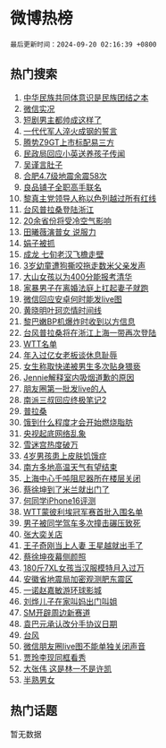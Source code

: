 # 微博热榜

`最后更新时间：2024-09-20 02:16:39 +0800`

## 热门搜索

1. [中华民族共同体意识是民族团结之本](https://m.weibo.cn/search?containerid=100103type%3D1%26t%3D10%26q%3D%23%E4%B8%AD%E5%8D%8E%E6%B0%91%E6%97%8F%E5%85%B1%E5%90%8C%E4%BD%93%E6%84%8F%E8%AF%86%E6%98%AF%E6%B0%91%E6%97%8F%E5%9B%A2%E7%BB%93%E4%B9%8B%E6%9C%AC%23&stream_entry_id=51&isnewpage=1&extparam=seat%3D1%26cate%3D10103%26stream_entry_id%3D51%26filter_type%3Drealtimehot%26pos%3D0%26dgr%3D0%26q%3D%2523%25E4%25B8%25AD%25E5%258D%258E%25E6%25B0%2591%25E6%2597%258F%25E5%2585%25B1%25E5%2590%258C%25E4%25BD%2593%25E6%2584%258F%25E8%25AF%2586%25E6%2598%25AF%25E6%25B0%2591%25E6%2597%258F%25E5%259B%25A2%25E7%25BB%2593%25E4%25B9%258B%25E6%259C%25AC%2523%26c_type%3D51%26display_time%3D1726769797%26pre_seqid%3D172676979793601234928135)
1. [微信实况](https://m.weibo.cn/search?containerid=100103type%3D1%26t%3D10%26q%3D%E5%BE%AE%E4%BF%A1%E5%AE%9E%E5%86%B5&stream_entry_id=31&isnewpage=1&extparam=seat%3D1%26cate%3D5001%26flag%3D2%26stream_entry_id%3D31%26dgr%3D0%26band_rank%3D1%26lcate%3D5001%26filter_type%3Drealtimehot%26pos%3D0%26c_type%3D31%26q%3D%25E5%25BE%25AE%25E4%25BF%25A1%25E5%25AE%259E%25E5%2586%25B5%26realpos%3D1%26display_time%3D1726769797%26pre_seqid%3D172676979793601234928135)
1. [短剧男主都帅成这样了](https://m.weibo.cn/search?containerid=100103type%3D1%26t%3D10%26q%3D%E7%9F%AD%E5%89%A7%E7%94%B7%E4%B8%BB%E9%83%BD%E5%B8%85%E6%88%90%E8%BF%99%E6%A0%B7%E4%BA%86&stream_entry_id=31&isnewpage=1&extparam=seat%3D1%26cate%3D5001%26flag%3D1%26stream_entry_id%3D31%26dgr%3D0%26band_rank%3D2%26lcate%3D5001%26filter_type%3Drealtimehot%26pos%3D1%26c_type%3D31%26q%3D%25E7%259F%25AD%25E5%2589%25A7%25E7%2594%25B7%25E4%25B8%25BB%25E9%2583%25BD%25E5%25B8%2585%25E6%2588%2590%25E8%25BF%2599%25E6%25A0%25B7%25E4%25BA%2586%26realpos%3D2%26display_time%3D1726769797%26pre_seqid%3D172676979793601234928135)
1. [一代代军人淬火成钢的誓言](https://m.weibo.cn/search?containerid=100103type%3D1%26t%3D10%26q%3D%23%E4%B8%80%E4%BB%A3%E4%BB%A3%E5%86%9B%E4%BA%BA%E6%B7%AC%E7%81%AB%E6%88%90%E9%92%A2%E7%9A%84%E8%AA%93%E8%A8%80%23&stream_entry_id=31&isnewpage=1&extparam=seat%3D1%26cate%3D5001%26flag%3D0%26stream_entry_id%3D31%26dgr%3D0%26band_rank%3D3%26lcate%3D5001%26filter_type%3Drealtimehot%26pos%3D2%26c_type%3D31%26q%3D%2523%25E4%25B8%2580%25E4%25BB%25A3%25E4%25BB%25A3%25E5%2586%259B%25E4%25BA%25BA%25E6%25B7%25AC%25E7%2581%25AB%25E6%2588%2590%25E9%2592%25A2%25E7%259A%2584%25E8%25AA%2593%25E8%25A8%2580%2523%26realpos%3D3%26display_time%3D1726769797%26pre_seqid%3D172676979793601234928135)
1. [腾势Z9GT上市标配易三方](https://m.weibo.cn/search?containerid=100103type%3D1%26t%3D10%26q%3D%23%E8%85%BE%E5%8A%BFZ9GT%E4%B8%8A%E5%B8%82%E6%A0%87%E9%85%8D%E6%98%93%E4%B8%89%E6%96%B9%23&stream_entry_id=31&isnewpage=1&extparam=seat%3D1%26cate%3D5001%26topic_ad%3D1%26stream_entry_id%3D31%26dgr%3D0%26adid%3D255676%26pos%3D3%26is_ad_pos%3D1%26filter_type%3Drealtimehot%26band_rank%3D4%26c_type%3D31%26q%3D%2523%25E8%2585%25BE%25E5%258A%25BFZ9GT%25E4%25B8%258A%25E5%25B8%2582%25E6%25A0%2587%25E9%2585%258D%25E6%2598%2593%25E4%25B8%2589%25E6%2596%25B9%2523%26lcate%3D5001%26display_time%3D1726769797%26pre_seqid%3D172676979793601234928135)
1. [民政局回应小英送养孩子传闻](https://m.weibo.cn/search?containerid=100103type%3D1%26t%3D10%26q%3D%23%E6%B0%91%E6%94%BF%E5%B1%80%E5%9B%9E%E5%BA%94%E5%B0%8F%E8%8B%B1%E9%80%81%E5%85%BB%E5%AD%A9%E5%AD%90%E4%BC%A0%E9%97%BB%23&stream_entry_id=31&isnewpage=1&extparam=seat%3D1%26cate%3D5001%26flag%3D2%26stream_entry_id%3D31%26dgr%3D0%26band_rank%3D4%26lcate%3D5001%26filter_type%3Drealtimehot%26pos%3D4%26c_type%3D31%26q%3D%2523%25E6%25B0%2591%25E6%2594%25BF%25E5%25B1%2580%25E5%259B%259E%25E5%25BA%2594%25E5%25B0%258F%25E8%258B%25B1%25E9%2580%2581%25E5%2585%25BB%25E5%25AD%25A9%25E5%25AD%2590%25E4%25BC%25A0%25E9%2597%25BB%2523%26realpos%3D4%26display_time%3D1726769797%26pre_seqid%3D172676979793601234928135)
1. [吴谨言肚子](https://m.weibo.cn/search?containerid=100103type%3D1%26t%3D10%26q%3D%E5%90%B4%E8%B0%A8%E8%A8%80%E8%82%9A%E5%AD%90&stream_entry_id=31&isnewpage=1&extparam=seat%3D1%26cate%3D5001%26flag%3D0%26stream_entry_id%3D31%26dgr%3D0%26band_rank%3D5%26lcate%3D5001%26filter_type%3Drealtimehot%26pos%3D5%26c_type%3D31%26q%3D%25E5%2590%25B4%25E8%25B0%25A8%25E8%25A8%2580%25E8%2582%259A%25E5%25AD%2590%26realpos%3D5%26display_time%3D1726769797%26pre_seqid%3D172676979793601234928135)
1. [合肥4.7级地震余震58次](https://m.weibo.cn/search?containerid=100103type%3D1%26t%3D10%26q%3D%23%E5%90%88%E8%82%A54.7%E7%BA%A7%E5%9C%B0%E9%9C%87%E4%BD%99%E9%9C%8758%E6%AC%A1%23&stream_entry_id=31&isnewpage=1&extparam=seat%3D1%26cate%3D5001%26flag%3D0%26stream_entry_id%3D31%26dgr%3D0%26band_rank%3D6%26lcate%3D5001%26filter_type%3Drealtimehot%26pos%3D6%26c_type%3D31%26q%3D%2523%25E5%2590%2588%25E8%2582%25A54.7%25E7%25BA%25A7%25E5%259C%25B0%25E9%259C%2587%25E4%25BD%2599%25E9%259C%258758%25E6%25AC%25A1%2523%26realpos%3D6%26display_time%3D1726769797%26pre_seqid%3D172676979793601234928135)
1. [良品铺子全职高手联名](https://m.weibo.cn/search?containerid=100103type%3D1%26t%3D10%26q%3D%23%E8%89%AF%E5%93%81%E9%93%BA%E5%AD%90%E5%85%A8%E8%81%8C%E9%AB%98%E6%89%8B%E8%81%94%E5%90%8D%23&stream_entry_id=31&isnewpage=1&extparam=seat%3D1%26cate%3D5001%26topic_ad%3D1%26stream_entry_id%3D31%26dgr%3D0%26adid%3D255789%26pos%3D7%26is_ad_pos%3D1%26filter_type%3Drealtimehot%26band_rank%3D7%26c_type%3D31%26q%3D%2523%25E8%2589%25AF%25E5%2593%2581%25E9%2593%25BA%25E5%25AD%2590%25E5%2585%25A8%25E8%2581%258C%25E9%25AB%2598%25E6%2589%258B%25E8%2581%2594%25E5%2590%258D%2523%26lcate%3D5001%26display_time%3D1726769797%26pre_seqid%3D172676979793601234928135)
1. [黎真主党领导人称以色列越过所有红线](https://m.weibo.cn/search?containerid=100103type%3D1%26t%3D10%26q%3D%23%E9%BB%8E%E7%9C%9F%E4%B8%BB%E5%85%9A%E9%A2%86%E5%AF%BC%E4%BA%BA%E7%A7%B0%E4%BB%A5%E8%89%B2%E5%88%97%E8%B6%8A%E8%BF%87%E6%89%80%E6%9C%89%E7%BA%A2%E7%BA%BF%23&stream_entry_id=31&isnewpage=1&extparam=seat%3D1%26cate%3D5001%26flag%3D0%26stream_entry_id%3D31%26dgr%3D0%26band_rank%3D7%26lcate%3D5001%26filter_type%3Drealtimehot%26pos%3D8%26c_type%3D31%26q%3D%2523%25E9%25BB%258E%25E7%259C%259F%25E4%25B8%25BB%25E5%2585%259A%25E9%25A2%2586%25E5%25AF%25BC%25E4%25BA%25BA%25E7%25A7%25B0%25E4%25BB%25A5%25E8%2589%25B2%25E5%2588%2597%25E8%25B6%258A%25E8%25BF%2587%25E6%2589%2580%25E6%259C%2589%25E7%25BA%25A2%25E7%25BA%25BF%2523%26realpos%3D7%26display_time%3D1726769797%26pre_seqid%3D172676979793601234928135)
1. [台风普拉桑登陆浙江](https://m.weibo.cn/search?containerid=100103type%3D1%26t%3D10%26q%3D%23%E5%8F%B0%E9%A3%8E%E6%99%AE%E6%8B%89%E6%A1%91%E7%99%BB%E9%99%86%E6%B5%99%E6%B1%9F%23&stream_entry_id=31&isnewpage=1&extparam=seat%3D1%26cate%3D5001%26flag%3D0%26stream_entry_id%3D31%26dgr%3D0%26band_rank%3D8%26lcate%3D5001%26filter_type%3Drealtimehot%26pos%3D9%26c_type%3D31%26q%3D%2523%25E5%258F%25B0%25E9%25A3%258E%25E6%2599%25AE%25E6%258B%2589%25E6%25A1%2591%25E7%2599%25BB%25E9%2599%2586%25E6%25B5%2599%25E6%25B1%259F%2523%26realpos%3D8%26display_time%3D1726769797%26pre_seqid%3D172676979793601234928135)
1. [20余省份将受冷空气影响](https://m.weibo.cn/search?containerid=100103type%3D1%26t%3D10%26q%3D%2320%E4%BD%99%E7%9C%81%E4%BB%BD%E5%B0%86%E5%8F%97%E5%86%B7%E7%A9%BA%E6%B0%94%E5%BD%B1%E5%93%8D%23&stream_entry_id=31&isnewpage=1&extparam=seat%3D1%26cate%3D5001%26flag%3D0%26stream_entry_id%3D31%26dgr%3D0%26band_rank%3D9%26lcate%3D5001%26filter_type%3Drealtimehot%26pos%3D10%26c_type%3D31%26q%3D%252320%25E4%25BD%2599%25E7%259C%2581%25E4%25BB%25BD%25E5%25B0%2586%25E5%258F%2597%25E5%2586%25B7%25E7%25A9%25BA%25E6%25B0%2594%25E5%25BD%25B1%25E5%2593%258D%2523%26realpos%3D9%26display_time%3D1726769797%26pre_seqid%3D172676979793601234928135)
1. [田曦薇演普女 说服力](https://m.weibo.cn/search?containerid=100103type%3D1%26t%3D10%26q%3D%E7%94%B0%E6%9B%A6%E8%96%87%E6%BC%94%E6%99%AE%E5%A5%B3+%E8%AF%B4%E6%9C%8D%E5%8A%9B&stream_entry_id=31&isnewpage=1&extparam=seat%3D1%26cate%3D5001%26flag%3D0%26stream_entry_id%3D31%26dgr%3D0%26band_rank%3D10%26lcate%3D5001%26filter_type%3Drealtimehot%26pos%3D11%26c_type%3D31%26q%3D%25E7%2594%25B0%25E6%259B%25A6%25E8%2596%2587%25E6%25BC%2594%25E6%2599%25AE%25E5%25A5%25B3%2520%25E8%25AF%25B4%25E6%259C%258D%25E5%258A%259B%26realpos%3D10%26display_time%3D1726769797%26pre_seqid%3D172676979793601234928135)
1. [娟子被抓](https://m.weibo.cn/search?containerid=100103type%3D1%26t%3D10%26q%3D%E5%A8%9F%E5%AD%90%E8%A2%AB%E6%8A%93&stream_entry_id=31&isnewpage=1&extparam=seat%3D1%26cate%3D5001%26flag%3D2%26stream_entry_id%3D31%26dgr%3D0%26band_rank%3D11%26lcate%3D5001%26filter_type%3Drealtimehot%26pos%3D12%26c_type%3D31%26q%3D%25E5%25A8%259F%25E5%25AD%2590%25E8%25A2%25AB%25E6%258A%2593%26realpos%3D11%26display_time%3D1726769797%26pre_seqid%3D172676979793601234928135)
1. [成龙 七旬老汉飞檐走壁](https://m.weibo.cn/search?containerid=100103type%3D1%26t%3D10%26q%3D%E6%88%90%E9%BE%99+%E4%B8%83%E6%97%AC%E8%80%81%E6%B1%89%E9%A3%9E%E6%AA%90%E8%B5%B0%E5%A3%81&stream_entry_id=31&isnewpage=1&extparam=seat%3D1%26cate%3D5001%26flag%3D2%26stream_entry_id%3D31%26dgr%3D0%26band_rank%3D12%26lcate%3D5001%26filter_type%3Drealtimehot%26pos%3D13%26c_type%3D31%26q%3D%25E6%2588%2590%25E9%25BE%2599%2520%25E4%25B8%2583%25E6%2597%25AC%25E8%2580%2581%25E6%25B1%2589%25E9%25A3%259E%25E6%25AA%2590%25E8%25B5%25B0%25E5%25A3%2581%26realpos%3D12%26display_time%3D1726769797%26pre_seqid%3D172676979793601234928135)
1. [3岁幼童遭狗撕咬拖走数米父亲发声](https://m.weibo.cn/search?containerid=100103type%3D1%26t%3D10%26q%3D%233%E5%B2%81%E5%B9%BC%E7%AB%A5%E9%81%AD%E7%8B%97%E6%92%95%E5%92%AC%E6%8B%96%E8%B5%B0%E6%95%B0%E7%B1%B3%E7%88%B6%E4%BA%B2%E5%8F%91%E5%A3%B0%23&stream_entry_id=31&isnewpage=1&extparam=seat%3D1%26cate%3D5001%26flag%3D0%26stream_entry_id%3D31%26dgr%3D0%26band_rank%3D13%26lcate%3D5001%26filter_type%3Drealtimehot%26pos%3D14%26c_type%3D31%26q%3D%25233%25E5%25B2%2581%25E5%25B9%25BC%25E7%25AB%25A5%25E9%2581%25AD%25E7%258B%2597%25E6%2592%2595%25E5%2592%25AC%25E6%258B%2596%25E8%25B5%25B0%25E6%2595%25B0%25E7%25B1%25B3%25E7%2588%25B6%25E4%25BA%25B2%25E5%258F%2591%25E5%25A3%25B0%2523%26realpos%3D13%26display_time%3D1726769797%26pre_seqid%3D172676979793601234928135)
1. [大山女孩以为400分能报考清华](https://m.weibo.cn/search?containerid=100103type%3D1%26t%3D10%26q%3D%E5%A4%A7%E5%B1%B1%E5%A5%B3%E5%AD%A9%E4%BB%A5%E4%B8%BA400%E5%88%86%E8%83%BD%E6%8A%A5%E8%80%83%E6%B8%85%E5%8D%8E&stream_entry_id=31&isnewpage=1&extparam=seat%3D1%26cate%3D5001%26flag%3D0%26stream_entry_id%3D31%26dgr%3D0%26band_rank%3D14%26lcate%3D5001%26filter_type%3Drealtimehot%26pos%3D15%26c_type%3D31%26q%3D%25E5%25A4%25A7%25E5%25B1%25B1%25E5%25A5%25B3%25E5%25AD%25A9%25E4%25BB%25A5%25E4%25B8%25BA400%25E5%2588%2586%25E8%2583%25BD%25E6%258A%25A5%25E8%2580%2583%25E6%25B8%2585%25E5%258D%258E%26realpos%3D14%26display_time%3D1726769797%26pre_seqid%3D172676979793601234928135)
1. [家暴男子在离婚法庭上扛起妻子就跑](https://m.weibo.cn/search?containerid=100103type%3D1%26t%3D10%26q%3D%23%E5%AE%B6%E6%9A%B4%E7%94%B7%E5%AD%90%E5%9C%A8%E7%A6%BB%E5%A9%9A%E6%B3%95%E5%BA%AD%E4%B8%8A%E6%89%9B%E8%B5%B7%E5%A6%BB%E5%AD%90%E5%B0%B1%E8%B7%91%23&stream_entry_id=31&isnewpage=1&extparam=seat%3D1%26cate%3D5001%26flag%3D0%26stream_entry_id%3D31%26dgr%3D0%26band_rank%3D15%26lcate%3D5001%26filter_type%3Drealtimehot%26pos%3D16%26c_type%3D31%26q%3D%2523%25E5%25AE%25B6%25E6%259A%25B4%25E7%2594%25B7%25E5%25AD%2590%25E5%259C%25A8%25E7%25A6%25BB%25E5%25A9%259A%25E6%25B3%2595%25E5%25BA%25AD%25E4%25B8%258A%25E6%2589%259B%25E8%25B5%25B7%25E5%25A6%25BB%25E5%25AD%2590%25E5%25B0%25B1%25E8%25B7%2591%2523%26realpos%3D15%26display_time%3D1726769797%26pre_seqid%3D172676979793601234928135)
1. [微信回应安卓何时能发live图](https://m.weibo.cn/search?containerid=100103type%3D1%26t%3D10%26q%3D%23%E5%BE%AE%E4%BF%A1%E5%9B%9E%E5%BA%94%E5%AE%89%E5%8D%93%E4%BD%95%E6%97%B6%E8%83%BD%E5%8F%91live%E5%9B%BE%23&stream_entry_id=31&isnewpage=1&extparam=seat%3D1%26cate%3D5001%26flag%3D0%26stream_entry_id%3D31%26dgr%3D0%26band_rank%3D16%26lcate%3D5001%26filter_type%3Drealtimehot%26pos%3D17%26c_type%3D31%26q%3D%2523%25E5%25BE%25AE%25E4%25BF%25A1%25E5%259B%259E%25E5%25BA%2594%25E5%25AE%2589%25E5%258D%2593%25E4%25BD%2595%25E6%2597%25B6%25E8%2583%25BD%25E5%258F%2591live%25E5%259B%25BE%2523%26realpos%3D16%26display_time%3D1726769797%26pre_seqid%3D172676979793601234928135)
1. [黄晓明叶珂恋情时间线](https://m.weibo.cn/search?containerid=100103type%3D1%26t%3D10%26q%3D%23%E9%BB%84%E6%99%93%E6%98%8E%E5%8F%B6%E7%8F%82%E6%81%8B%E6%83%85%E6%97%B6%E9%97%B4%E7%BA%BF%23&stream_entry_id=31&isnewpage=1&extparam=seat%3D1%26cate%3D5001%26flag%3D0%26stream_entry_id%3D31%26dgr%3D0%26band_rank%3D17%26lcate%3D5001%26filter_type%3Drealtimehot%26pos%3D18%26c_type%3D31%26q%3D%2523%25E9%25BB%2584%25E6%2599%2593%25E6%2598%258E%25E5%258F%25B6%25E7%258F%2582%25E6%2581%258B%25E6%2583%2585%25E6%2597%25B6%25E9%2597%25B4%25E7%25BA%25BF%2523%26realpos%3D17%26display_time%3D1726769797%26pre_seqid%3D172676979793601234928135)
1. [黎巴嫩BP机爆炸时收到以方信息](https://m.weibo.cn/search?containerid=100103type%3D1%26t%3D10%26q%3D%23%E9%BB%8E%E5%B7%B4%E5%AB%A9BP%E6%9C%BA%E7%88%86%E7%82%B8%E6%97%B6%E6%94%B6%E5%88%B0%E4%BB%A5%E6%96%B9%E4%BF%A1%E6%81%AF%23&stream_entry_id=31&isnewpage=1&extparam=seat%3D1%26cate%3D5001%26flag%3D1%26stream_entry_id%3D31%26dgr%3D0%26band_rank%3D18%26lcate%3D5001%26filter_type%3Drealtimehot%26pos%3D19%26c_type%3D31%26q%3D%2523%25E9%25BB%258E%25E5%25B7%25B4%25E5%25AB%25A9BP%25E6%259C%25BA%25E7%2588%2586%25E7%2582%25B8%25E6%2597%25B6%25E6%2594%25B6%25E5%2588%25B0%25E4%25BB%25A5%25E6%2596%25B9%25E4%25BF%25A1%25E6%2581%25AF%2523%26realpos%3D18%26display_time%3D1726769797%26pre_seqid%3D172676979793601234928135)
1. [台风普拉桑将在浙江上海一带再次登陆](https://m.weibo.cn/search?containerid=100103type%3D1%26t%3D10%26q%3D%23%E5%8F%B0%E9%A3%8E%E6%99%AE%E6%8B%89%E6%A1%91%E5%B0%86%E5%9C%A8%E6%B5%99%E6%B1%9F%E4%B8%8A%E6%B5%B7%E4%B8%80%E5%B8%A6%E5%86%8D%E6%AC%A1%E7%99%BB%E9%99%86%23&stream_entry_id=31&isnewpage=1&extparam=seat%3D1%26cate%3D5001%26flag%3D0%26stream_entry_id%3D31%26dgr%3D0%26band_rank%3D19%26lcate%3D5001%26filter_type%3Drealtimehot%26pos%3D20%26c_type%3D31%26q%3D%2523%25E5%258F%25B0%25E9%25A3%258E%25E6%2599%25AE%25E6%258B%2589%25E6%25A1%2591%25E5%25B0%2586%25E5%259C%25A8%25E6%25B5%2599%25E6%25B1%259F%25E4%25B8%258A%25E6%25B5%25B7%25E4%25B8%2580%25E5%25B8%25A6%25E5%2586%258D%25E6%25AC%25A1%25E7%2599%25BB%25E9%2599%2586%2523%26realpos%3D19%26display_time%3D1726769797%26pre_seqid%3D172676979793601234928135)
1. [WTT名单](https://m.weibo.cn/search?containerid=100103type%3D1%26t%3D10%26q%3DWTT%E5%90%8D%E5%8D%95&stream_entry_id=31&isnewpage=1&extparam=seat%3D1%26cate%3D5001%26flag%3D0%26stream_entry_id%3D31%26dgr%3D0%26band_rank%3D20%26lcate%3D5001%26filter_type%3Drealtimehot%26pos%3D21%26c_type%3D31%26q%3DWTT%25E5%2590%258D%25E5%258D%2595%26realpos%3D20%26display_time%3D1726769797%26pre_seqid%3D172676979793601234928135)
1. [年入过亿女老板谈休息耻辱](https://m.weibo.cn/search?containerid=100103type%3D1%26t%3D10%26q%3D%23%E5%B9%B4%E5%85%A5%E8%BF%87%E4%BA%BF%E5%A5%B3%E8%80%81%E6%9D%BF%E8%B0%88%E4%BC%91%E6%81%AF%E8%80%BB%E8%BE%B1%23&stream_entry_id=31&isnewpage=1&extparam=seat%3D1%26cate%3D5001%26flag%3D0%26stream_entry_id%3D31%26dgr%3D0%26band_rank%3D21%26lcate%3D5001%26filter_type%3Drealtimehot%26pos%3D22%26c_type%3D31%26q%3D%2523%25E5%25B9%25B4%25E5%2585%25A5%25E8%25BF%2587%25E4%25BA%25BF%25E5%25A5%25B3%25E8%2580%2581%25E6%259D%25BF%25E8%25B0%2588%25E4%25BC%2591%25E6%2581%25AF%25E8%2580%25BB%25E8%25BE%25B1%2523%26realpos%3D21%26display_time%3D1726769797%26pre_seqid%3D172676979793601234928135)
1. [女生称取快递被男生多次贴身猥亵](https://m.weibo.cn/search?containerid=100103type%3D1%26t%3D10%26q%3D%23%E5%A5%B3%E7%94%9F%E7%A7%B0%E5%8F%96%E5%BF%AB%E9%80%92%E8%A2%AB%E7%94%B7%E7%94%9F%E5%A4%9A%E6%AC%A1%E8%B4%B4%E8%BA%AB%E7%8C%A5%E4%BA%B5%23&stream_entry_id=31&isnewpage=1&extparam=seat%3D1%26cate%3D5001%26flag%3D0%26stream_entry_id%3D31%26dgr%3D0%26band_rank%3D22%26lcate%3D5001%26filter_type%3Drealtimehot%26pos%3D23%26c_type%3D31%26q%3D%2523%25E5%25A5%25B3%25E7%2594%259F%25E7%25A7%25B0%25E5%258F%2596%25E5%25BF%25AB%25E9%2580%2592%25E8%25A2%25AB%25E7%2594%25B7%25E7%2594%259F%25E5%25A4%259A%25E6%25AC%25A1%25E8%25B4%25B4%25E8%25BA%25AB%25E7%258C%25A5%25E4%25BA%25B5%2523%26realpos%3D22%26display_time%3D1726769797%26pre_seqid%3D172676979793601234928135)
1. [Jennie解释室内吸烟道歉的原因](https://m.weibo.cn/search?containerid=100103type%3D1%26t%3D10%26q%3D%23Jennie%E8%A7%A3%E9%87%8A%E5%AE%A4%E5%86%85%E5%90%B8%E7%83%9F%E9%81%93%E6%AD%89%E7%9A%84%E5%8E%9F%E5%9B%A0%23&stream_entry_id=31&isnewpage=1&extparam=seat%3D1%26cate%3D5001%26flag%3D0%26stream_entry_id%3D31%26dgr%3D0%26band_rank%3D23%26lcate%3D5001%26filter_type%3Drealtimehot%26pos%3D24%26c_type%3D31%26q%3D%2523Jennie%25E8%25A7%25A3%25E9%2587%258A%25E5%25AE%25A4%25E5%2586%2585%25E5%2590%25B8%25E7%2583%259F%25E9%2581%2593%25E6%25AD%2589%25E7%259A%2584%25E5%258E%259F%25E5%259B%25A0%2523%26realpos%3D23%26display_time%3D1726769797%26pre_seqid%3D172676979793601234928135)
1. [朋友圈第一批发live的人](https://m.weibo.cn/search?containerid=100103type%3D1%26t%3D10%26q%3D%23%E6%9C%8B%E5%8F%8B%E5%9C%88%E7%AC%AC%E4%B8%80%E6%89%B9%E5%8F%91live%E7%9A%84%E4%BA%BA%23&stream_entry_id=31&isnewpage=1&extparam=seat%3D1%26cate%3D5001%26flag%3D0%26stream_entry_id%3D31%26dgr%3D0%26band_rank%3D24%26lcate%3D5001%26filter_type%3Drealtimehot%26pos%3D25%26c_type%3D31%26q%3D%2523%25E6%259C%258B%25E5%258F%258B%25E5%259C%2588%25E7%25AC%25AC%25E4%25B8%2580%25E6%2589%25B9%25E5%258F%2591live%25E7%259A%2584%25E4%25BA%25BA%2523%26realpos%3D24%26display_time%3D1726769797%26pre_seqid%3D172676979793601234928135)
1. [南派三叔回应终极笔记2](https://m.weibo.cn/search?containerid=100103type%3D1%26t%3D10%26q%3D%23%E5%8D%97%E6%B4%BE%E4%B8%89%E5%8F%94%E5%9B%9E%E5%BA%94%E7%BB%88%E6%9E%81%E7%AC%94%E8%AE%B02%23&stream_entry_id=31&isnewpage=1&extparam=seat%3D1%26cate%3D5001%26flag%3D0%26stream_entry_id%3D31%26dgr%3D0%26band_rank%3D25%26lcate%3D5001%26filter_type%3Drealtimehot%26pos%3D26%26c_type%3D31%26q%3D%2523%25E5%258D%2597%25E6%25B4%25BE%25E4%25B8%2589%25E5%258F%2594%25E5%259B%259E%25E5%25BA%2594%25E7%25BB%2588%25E6%259E%2581%25E7%25AC%2594%25E8%25AE%25B02%2523%26realpos%3D25%26display_time%3D1726769797%26pre_seqid%3D172676979793601234928135)
1. [普拉桑](https://m.weibo.cn/search?containerid=100103type%3D1%26t%3D10%26q%3D%E6%99%AE%E6%8B%89%E6%A1%91&stream_entry_id=31&isnewpage=1&extparam=seat%3D1%26cate%3D5001%26flag%3D0%26stream_entry_id%3D31%26dgr%3D0%26band_rank%3D26%26lcate%3D5001%26filter_type%3Drealtimehot%26pos%3D27%26c_type%3D31%26q%3D%25E6%2599%25AE%25E6%258B%2589%25E6%25A1%2591%26realpos%3D26%26display_time%3D1726769797%26pre_seqid%3D172676979793601234928135)
1. [饿到什么程度才会开始燃烧脂肪](https://m.weibo.cn/search?containerid=100103type%3D1%26t%3D10%26q%3D%23%E9%A5%BF%E5%88%B0%E4%BB%80%E4%B9%88%E7%A8%8B%E5%BA%A6%E6%89%8D%E4%BC%9A%E5%BC%80%E5%A7%8B%E7%87%83%E7%83%A7%E8%84%82%E8%82%AA%23&stream_entry_id=31&isnewpage=1&extparam=seat%3D1%26cate%3D5001%26flag%3D0%26stream_entry_id%3D31%26dgr%3D0%26band_rank%3D27%26lcate%3D5001%26filter_type%3Drealtimehot%26pos%3D28%26c_type%3D31%26q%3D%2523%25E9%25A5%25BF%25E5%2588%25B0%25E4%25BB%2580%25E4%25B9%2588%25E7%25A8%258B%25E5%25BA%25A6%25E6%2589%258D%25E4%25BC%259A%25E5%25BC%2580%25E5%25A7%258B%25E7%2587%2583%25E7%2583%25A7%25E8%2584%2582%25E8%2582%25AA%2523%26realpos%3D27%26display_time%3D1726769797%26pre_seqid%3D172676979793601234928135)
1. [央视起底网络乱象](https://m.weibo.cn/search?containerid=100103type%3D1%26t%3D10%26q%3D%23%E5%A4%AE%E8%A7%86%E8%B5%B7%E5%BA%95%E7%BD%91%E7%BB%9C%E4%B9%B1%E8%B1%A1%23&stream_entry_id=31&isnewpage=1&extparam=seat%3D1%26cate%3D5001%26flag%3D0%26stream_entry_id%3D31%26dgr%3D0%26band_rank%3D28%26lcate%3D5001%26filter_type%3Drealtimehot%26pos%3D29%26c_type%3D31%26q%3D%2523%25E5%25A4%25AE%25E8%25A7%2586%25E8%25B5%25B7%25E5%25BA%2595%25E7%25BD%2591%25E7%25BB%259C%25E4%25B9%25B1%25E8%25B1%25A1%2523%26realpos%3D28%26display_time%3D1726769797%26pre_seqid%3D172676979793601234928135)
1. [雪迷宫热度破万](https://m.weibo.cn/search?containerid=100103type%3D1%26t%3D10%26q%3D%23%E9%9B%AA%E8%BF%B7%E5%AE%AB%E7%83%AD%E5%BA%A6%E7%A0%B4%E4%B8%87%23&stream_entry_id=31&isnewpage=1&extparam=seat%3D1%26cate%3D5001%26flag%3D0%26stream_entry_id%3D31%26dgr%3D0%26band_rank%3D29%26lcate%3D5001%26filter_type%3Drealtimehot%26pos%3D30%26c_type%3D31%26q%3D%2523%25E9%259B%25AA%25E8%25BF%25B7%25E5%25AE%25AB%25E7%2583%25AD%25E5%25BA%25A6%25E7%25A0%25B4%25E4%25B8%2587%2523%26realpos%3D29%26display_time%3D1726769797%26pre_seqid%3D172676979793601234928135)
1. [4岁男孩患上皮肤饥饿症](https://m.weibo.cn/search?containerid=100103type%3D1%26t%3D10%26q%3D%234%E5%B2%81%E7%94%B7%E5%AD%A9%E6%82%A3%E4%B8%8A%E7%9A%AE%E8%82%A4%E9%A5%A5%E9%A5%BF%E7%97%87%23&stream_entry_id=31&isnewpage=1&extparam=seat%3D1%26cate%3D5001%26flag%3D0%26stream_entry_id%3D31%26dgr%3D0%26band_rank%3D30%26lcate%3D5001%26filter_type%3Drealtimehot%26pos%3D31%26c_type%3D31%26q%3D%25234%25E5%25B2%2581%25E7%2594%25B7%25E5%25AD%25A9%25E6%2582%25A3%25E4%25B8%258A%25E7%259A%25AE%25E8%2582%25A4%25E9%25A5%25A5%25E9%25A5%25BF%25E7%2597%2587%2523%26realpos%3D30%26display_time%3D1726769797%26pre_seqid%3D172676979793601234928135)
1. [南方多地高温天气有望结束](https://m.weibo.cn/search?containerid=100103type%3D1%26t%3D10%26q%3D%23%E5%8D%97%E6%96%B9%E5%A4%9A%E5%9C%B0%E9%AB%98%E6%B8%A9%E5%A4%A9%E6%B0%94%E6%9C%89%E6%9C%9B%E7%BB%93%E6%9D%9F%23&stream_entry_id=31&isnewpage=1&extparam=seat%3D1%26cate%3D5001%26flag%3D1%26stream_entry_id%3D31%26dgr%3D0%26band_rank%3D31%26lcate%3D5001%26filter_type%3Drealtimehot%26pos%3D32%26c_type%3D31%26q%3D%2523%25E5%258D%2597%25E6%2596%25B9%25E5%25A4%259A%25E5%259C%25B0%25E9%25AB%2598%25E6%25B8%25A9%25E5%25A4%25A9%25E6%25B0%2594%25E6%259C%2589%25E6%259C%259B%25E7%25BB%2593%25E6%259D%259F%2523%26realpos%3D31%26display_time%3D1726769797%26pre_seqid%3D172676979793601234928135)
1. [上海中心千吨阻尼器所在楼层关闭](https://m.weibo.cn/search?containerid=100103type%3D1%26t%3D10%26q%3D%23%E4%B8%8A%E6%B5%B7%E4%B8%AD%E5%BF%83%E5%8D%83%E5%90%A8%E9%98%BB%E5%B0%BC%E5%99%A8%E6%89%80%E5%9C%A8%E6%A5%BC%E5%B1%82%E5%85%B3%E9%97%AD%23&stream_entry_id=31&isnewpage=1&extparam=seat%3D1%26cate%3D5001%26flag%3D1%26stream_entry_id%3D31%26dgr%3D0%26band_rank%3D32%26lcate%3D5001%26filter_type%3Drealtimehot%26pos%3D33%26c_type%3D31%26q%3D%2523%25E4%25B8%258A%25E6%25B5%25B7%25E4%25B8%25AD%25E5%25BF%2583%25E5%258D%2583%25E5%2590%25A8%25E9%2598%25BB%25E5%25B0%25BC%25E5%2599%25A8%25E6%2589%2580%25E5%259C%25A8%25E6%25A5%25BC%25E5%25B1%2582%25E5%2585%25B3%25E9%2597%25AD%2523%26realpos%3D32%26display_time%3D1726769797%26pre_seqid%3D172676979793601234928135)
1. [蔡徐坤到了米兰就出门了](https://m.weibo.cn/search?containerid=100103type%3D1%26t%3D10%26q%3D%23%E8%94%A1%E5%BE%90%E5%9D%A4%E5%88%B0%E4%BA%86%E7%B1%B3%E5%85%B0%E5%B0%B1%E5%87%BA%E9%97%A8%E4%BA%86%23&stream_entry_id=31&isnewpage=1&extparam=seat%3D1%26cate%3D5001%26flag%3D0%26stream_entry_id%3D31%26dgr%3D0%26band_rank%3D33%26lcate%3D5001%26filter_type%3Drealtimehot%26pos%3D34%26c_type%3D31%26q%3D%2523%25E8%2594%25A1%25E5%25BE%2590%25E5%259D%25A4%25E5%2588%25B0%25E4%25BA%2586%25E7%25B1%25B3%25E5%2585%25B0%25E5%25B0%25B1%25E5%2587%25BA%25E9%2597%25A8%25E4%25BA%2586%2523%26realpos%3D33%26display_time%3D1726769797%26pre_seqid%3D172676979793601234928135)
1. [何同学iPhone16评测](https://m.weibo.cn/search?containerid=100103type%3D1%26t%3D10%26q%3D%23%E4%BD%95%E5%90%8C%E5%AD%A6iPhone16%E8%AF%84%E6%B5%8B%23&stream_entry_id=31&isnewpage=1&extparam=seat%3D1%26cate%3D5001%26flag%3D0%26stream_entry_id%3D31%26dgr%3D0%26band_rank%3D34%26lcate%3D5001%26filter_type%3Drealtimehot%26pos%3D35%26c_type%3D31%26q%3D%2523%25E4%25BD%2595%25E5%2590%258C%25E5%25AD%25A6iPhone16%25E8%25AF%2584%25E6%25B5%258B%2523%26realpos%3D34%26display_time%3D1726769797%26pre_seqid%3D172676979793601234928135)
1. [WTT蒙彼利埃冠军赛首批入围名单](https://m.weibo.cn/search?containerid=100103type%3D1%26t%3D10%26q%3D%23WTT%E8%92%99%E5%BD%BC%E5%88%A9%E5%9F%83%E5%86%A0%E5%86%9B%E8%B5%9B%E9%A6%96%E6%89%B9%E5%85%A5%E5%9B%B4%E5%90%8D%E5%8D%95%23&stream_entry_id=31&isnewpage=1&extparam=seat%3D1%26cate%3D5001%26flag%3D0%26stream_entry_id%3D31%26dgr%3D0%26band_rank%3D35%26lcate%3D5001%26filter_type%3Drealtimehot%26pos%3D36%26c_type%3D31%26q%3D%2523WTT%25E8%2592%2599%25E5%25BD%25BC%25E5%2588%25A9%25E5%259F%2583%25E5%2586%25A0%25E5%2586%259B%25E8%25B5%259B%25E9%25A6%2596%25E6%2589%25B9%25E5%2585%25A5%25E5%259B%25B4%25E5%2590%258D%25E5%258D%2595%2523%26realpos%3D35%26display_time%3D1726769797%26pre_seqid%3D172676979793601234928135)
1. [男子被同学驾车多次撞击碾压致死](https://m.weibo.cn/search?containerid=100103type%3D1%26t%3D10%26q%3D%23%E7%94%B7%E5%AD%90%E8%A2%AB%E5%90%8C%E5%AD%A6%E9%A9%BE%E8%BD%A6%E5%A4%9A%E6%AC%A1%E6%92%9E%E5%87%BB%E7%A2%BE%E5%8E%8B%E8%87%B4%E6%AD%BB%23&stream_entry_id=31&isnewpage=1&extparam=seat%3D1%26cate%3D5001%26flag%3D0%26stream_entry_id%3D31%26dgr%3D0%26band_rank%3D36%26lcate%3D5001%26filter_type%3Drealtimehot%26pos%3D37%26c_type%3D31%26q%3D%2523%25E7%2594%25B7%25E5%25AD%2590%25E8%25A2%25AB%25E5%2590%258C%25E5%25AD%25A6%25E9%25A9%25BE%25E8%25BD%25A6%25E5%25A4%259A%25E6%25AC%25A1%25E6%2592%259E%25E5%2587%25BB%25E7%25A2%25BE%25E5%258E%258B%25E8%2587%25B4%25E6%25AD%25BB%2523%26realpos%3D36%26display_time%3D1726769797%26pre_seqid%3D172676979793601234928135)
1. [张大奕关店](https://m.weibo.cn/search?containerid=100103type%3D1%26t%3D10%26q%3D%23%E5%BC%A0%E5%A4%A7%E5%A5%95%E5%85%B3%E5%BA%97%23&stream_entry_id=31&isnewpage=1&extparam=seat%3D1%26cate%3D5001%26flag%3D0%26stream_entry_id%3D31%26dgr%3D0%26band_rank%3D37%26lcate%3D5001%26filter_type%3Drealtimehot%26pos%3D38%26c_type%3D31%26q%3D%2523%25E5%25BC%25A0%25E5%25A4%25A7%25E5%25A5%2595%25E5%2585%25B3%25E5%25BA%2597%2523%26realpos%3D37%26display_time%3D1726769797%26pre_seqid%3D172676979793601234928135)
1. [王子奇刚当上人妻 王星越就出手了](https://m.weibo.cn/search?containerid=100103type%3D1%26t%3D10%26q%3D%E7%8E%8B%E5%AD%90%E5%A5%87%E5%88%9A%E5%BD%93%E4%B8%8A%E4%BA%BA%E5%A6%BB+%E7%8E%8B%E6%98%9F%E8%B6%8A%E5%B0%B1%E5%87%BA%E6%89%8B%E4%BA%86&stream_entry_id=31&isnewpage=1&extparam=seat%3D1%26cate%3D5001%26flag%3D0%26stream_entry_id%3D31%26dgr%3D0%26band_rank%3D38%26lcate%3D5001%26filter_type%3Drealtimehot%26pos%3D39%26c_type%3D31%26q%3D%25E7%258E%258B%25E5%25AD%2590%25E5%25A5%2587%25E5%2588%259A%25E5%25BD%2593%25E4%25B8%258A%25E4%25BA%25BA%25E5%25A6%25BB%2520%25E7%258E%258B%25E6%2598%259F%25E8%25B6%258A%25E5%25B0%25B1%25E5%2587%25BA%25E6%2589%258B%25E4%25BA%2586%26realpos%3D38%26display_time%3D1726769797%26pre_seqid%3D172676979793601234928135)
1. [蔡徐坤夜幕侧颜照](https://m.weibo.cn/search?containerid=100103type%3D1%26t%3D10%26q%3D%23%E8%94%A1%E5%BE%90%E5%9D%A4%E5%A4%9C%E5%B9%95%E4%BE%A7%E9%A2%9C%E7%85%A7%23&stream_entry_id=31&isnewpage=1&extparam=seat%3D1%26cate%3D5001%26flag%3D1%26stream_entry_id%3D31%26dgr%3D0%26band_rank%3D39%26lcate%3D5001%26filter_type%3Drealtimehot%26pos%3D40%26c_type%3D31%26q%3D%2523%25E8%2594%25A1%25E5%25BE%2590%25E5%259D%25A4%25E5%25A4%259C%25E5%25B9%2595%25E4%25BE%25A7%25E9%25A2%259C%25E7%2585%25A7%2523%26realpos%3D39%26display_time%3D1726769797%26pre_seqid%3D172676979793601234928135)
1. [180斤7XL女孩当汉服模特月入过万](https://m.weibo.cn/search?containerid=100103type%3D1%26t%3D10%26q%3D%23180%E6%96%A47XL%E5%A5%B3%E5%AD%A9%E5%BD%93%E6%B1%89%E6%9C%8D%E6%A8%A1%E7%89%B9%E6%9C%88%E5%85%A5%E8%BF%87%E4%B8%87%23&stream_entry_id=31&isnewpage=1&extparam=seat%3D1%26cate%3D5001%26flag%3D0%26stream_entry_id%3D31%26dgr%3D0%26band_rank%3D40%26lcate%3D5001%26filter_type%3Drealtimehot%26pos%3D41%26c_type%3D31%26q%3D%2523180%25E6%2596%25A47XL%25E5%25A5%25B3%25E5%25AD%25A9%25E5%25BD%2593%25E6%25B1%2589%25E6%259C%258D%25E6%25A8%25A1%25E7%2589%25B9%25E6%259C%2588%25E5%2585%25A5%25E8%25BF%2587%25E4%25B8%2587%2523%26realpos%3D40%26display_time%3D1726769797%26pre_seqid%3D172676979793601234928135)
1. [安徽省地震局加密观测肥东震区](https://m.weibo.cn/search?containerid=100103type%3D1%26t%3D10%26q%3D%23%E5%AE%89%E5%BE%BD%E7%9C%81%E5%9C%B0%E9%9C%87%E5%B1%80%E5%8A%A0%E5%AF%86%E8%A7%82%E6%B5%8B%E8%82%A5%E4%B8%9C%E9%9C%87%E5%8C%BA%23&stream_entry_id=31&isnewpage=1&extparam=seat%3D1%26cate%3D5001%26flag%3D0%26stream_entry_id%3D31%26dgr%3D0%26band_rank%3D41%26lcate%3D5001%26filter_type%3Drealtimehot%26pos%3D42%26c_type%3D31%26q%3D%2523%25E5%25AE%2589%25E5%25BE%25BD%25E7%259C%2581%25E5%259C%25B0%25E9%259C%2587%25E5%25B1%2580%25E5%258A%25A0%25E5%25AF%2586%25E8%25A7%2582%25E6%25B5%258B%25E8%2582%25A5%25E4%25B8%259C%25E9%259C%2587%25E5%258C%25BA%2523%26realpos%3D41%26display_time%3D1726769797%26pre_seqid%3D172676979793601234928135)
1. [一诺赵嘉敏游环球影城](https://m.weibo.cn/search?containerid=100103type%3D1%26t%3D10%26q%3D%23%E4%B8%80%E8%AF%BA%E8%B5%B5%E5%98%89%E6%95%8F%E6%B8%B8%E7%8E%AF%E7%90%83%E5%BD%B1%E5%9F%8E%23&stream_entry_id=31&isnewpage=1&extparam=seat%3D1%26cate%3D5001%26flag%3D0%26stream_entry_id%3D31%26dgr%3D0%26band_rank%3D42%26lcate%3D5001%26filter_type%3Drealtimehot%26pos%3D43%26c_type%3D31%26q%3D%2523%25E4%25B8%2580%25E8%25AF%25BA%25E8%25B5%25B5%25E5%2598%2589%25E6%2595%258F%25E6%25B8%25B8%25E7%258E%25AF%25E7%2590%2583%25E5%25BD%25B1%25E5%259F%258E%2523%26realpos%3D42%26display_time%3D1726769797%26pre_seqid%3D172676979793601234928135)
1. [刘烨儿子在家叫妈出门叫姐](https://m.weibo.cn/search?containerid=100103type%3D1%26t%3D10%26q%3D%E5%88%98%E7%83%A8%E5%84%BF%E5%AD%90%E5%9C%A8%E5%AE%B6%E5%8F%AB%E5%A6%88%E5%87%BA%E9%97%A8%E5%8F%AB%E5%A7%90&stream_entry_id=31&isnewpage=1&extparam=seat%3D1%26cate%3D5001%26flag%3D0%26stream_entry_id%3D31%26dgr%3D0%26band_rank%3D43%26lcate%3D5001%26filter_type%3Drealtimehot%26pos%3D44%26c_type%3D31%26q%3D%25E5%2588%2598%25E7%2583%25A8%25E5%2584%25BF%25E5%25AD%2590%25E5%259C%25A8%25E5%25AE%25B6%25E5%258F%25AB%25E5%25A6%2588%25E5%2587%25BA%25E9%2597%25A8%25E5%258F%25AB%25E5%25A7%2590%26realpos%3D43%26display_time%3D1726769797%26pre_seqid%3D172676979793601234928135)
1. [SM开辟周边新赛道](https://m.weibo.cn/search?containerid=100103type%3D1%26t%3D10%26q%3D%23SM%E5%BC%80%E8%BE%9F%E5%91%A8%E8%BE%B9%E6%96%B0%E8%B5%9B%E9%81%93%23&stream_entry_id=31&isnewpage=1&extparam=seat%3D1%26cate%3D5001%26flag%3D1%26stream_entry_id%3D31%26dgr%3D0%26band_rank%3D44%26lcate%3D5001%26filter_type%3Drealtimehot%26pos%3D45%26c_type%3D31%26q%3D%2523SM%25E5%25BC%2580%25E8%25BE%259F%25E5%2591%25A8%25E8%25BE%25B9%25E6%2596%25B0%25E8%25B5%259B%25E9%2581%2593%2523%26realpos%3D44%26display_time%3D1726769797%26pre_seqid%3D172676979793601234928135)
1. [袁巴元承认改分手协议日期](https://m.weibo.cn/search?containerid=100103type%3D1%26t%3D10%26q%3D%23%E8%A2%81%E5%B7%B4%E5%85%83%E6%89%BF%E8%AE%A4%E6%94%B9%E5%88%86%E6%89%8B%E5%8D%8F%E8%AE%AE%E6%97%A5%E6%9C%9F%23&stream_entry_id=31&isnewpage=1&extparam=seat%3D1%26cate%3D5001%26flag%3D0%26stream_entry_id%3D31%26dgr%3D0%26band_rank%3D45%26lcate%3D5001%26filter_type%3Drealtimehot%26pos%3D46%26c_type%3D31%26q%3D%2523%25E8%25A2%2581%25E5%25B7%25B4%25E5%2585%2583%25E6%2589%25BF%25E8%25AE%25A4%25E6%2594%25B9%25E5%2588%2586%25E6%2589%258B%25E5%258D%258F%25E8%25AE%25AE%25E6%2597%25A5%25E6%259C%259F%2523%26realpos%3D45%26display_time%3D1726769797%26pre_seqid%3D172676979793601234928135)
1. [台风](https://m.weibo.cn/search?containerid=100103type%3D1%26t%3D10%26q%3D%E5%8F%B0%E9%A3%8E&stream_entry_id=31&isnewpage=1&extparam=seat%3D1%26cate%3D5001%26flag%3D0%26stream_entry_id%3D31%26dgr%3D0%26band_rank%3D46%26lcate%3D5001%26filter_type%3Drealtimehot%26pos%3D47%26c_type%3D31%26q%3D%25E5%258F%25B0%25E9%25A3%258E%26realpos%3D46%26display_time%3D1726769797%26pre_seqid%3D172676979793601234928135)
1. [微信朋友圈live图不能单独关闭声音](https://m.weibo.cn/search?containerid=100103type%3D1%26t%3D10%26q%3D%23%E5%BE%AE%E4%BF%A1%E6%9C%8B%E5%8F%8B%E5%9C%88live%E5%9B%BE%E4%B8%8D%E8%83%BD%E5%8D%95%E7%8B%AC%E5%85%B3%E9%97%AD%E5%A3%B0%E9%9F%B3%23&stream_entry_id=31&isnewpage=1&extparam=seat%3D1%26cate%3D5001%26flag%3D0%26stream_entry_id%3D31%26dgr%3D0%26band_rank%3D47%26lcate%3D5001%26filter_type%3Drealtimehot%26pos%3D48%26c_type%3D31%26q%3D%2523%25E5%25BE%25AE%25E4%25BF%25A1%25E6%259C%258B%25E5%258F%258B%25E5%259C%2588live%25E5%259B%25BE%25E4%25B8%258D%25E8%2583%25BD%25E5%258D%2595%25E7%258B%25AC%25E5%2585%25B3%25E9%2597%25AD%25E5%25A3%25B0%25E9%259F%25B3%2523%26realpos%3D47%26display_time%3D1726769797%26pre_seqid%3D172676979793601234928135)
1. [贾玲李现同框看秀](https://m.weibo.cn/search?containerid=100103type%3D1%26t%3D10%26q%3D%23%E8%B4%BE%E7%8E%B2%E6%9D%8E%E7%8E%B0%E5%90%8C%E6%A1%86%E7%9C%8B%E7%A7%80%23&stream_entry_id=31&isnewpage=1&extparam=seat%3D1%26cate%3D5001%26flag%3D0%26stream_entry_id%3D31%26dgr%3D0%26band_rank%3D48%26lcate%3D5001%26filter_type%3Drealtimehot%26pos%3D49%26c_type%3D31%26q%3D%2523%25E8%25B4%25BE%25E7%258E%25B2%25E6%259D%258E%25E7%258E%25B0%25E5%2590%258C%25E6%25A1%2586%25E7%259C%258B%25E7%25A7%2580%2523%26realpos%3D48%26display_time%3D1726769797%26pre_seqid%3D172676979793601234928135)
1. [大张伟 这是林一不是许凯](https://m.weibo.cn/search?containerid=100103type%3D1%26t%3D10%26q%3D%E5%A4%A7%E5%BC%A0%E4%BC%9F+%E8%BF%99%E6%98%AF%E6%9E%97%E4%B8%80%E4%B8%8D%E6%98%AF%E8%AE%B8%E5%87%AF&stream_entry_id=31&isnewpage=1&extparam=seat%3D1%26cate%3D5001%26flag%3D0%26stream_entry_id%3D31%26dgr%3D0%26band_rank%3D49%26lcate%3D5001%26filter_type%3Drealtimehot%26pos%3D50%26c_type%3D31%26q%3D%25E5%25A4%25A7%25E5%25BC%25A0%25E4%25BC%259F%2520%25E8%25BF%2599%25E6%2598%25AF%25E6%259E%2597%25E4%25B8%2580%25E4%25B8%258D%25E6%2598%25AF%25E8%25AE%25B8%25E5%2587%25AF%26realpos%3D49%26display_time%3D1726769797%26pre_seqid%3D172676979793601234928135)
1. [半熟男女](https://m.weibo.cn/search?containerid=100103type%3D1%26t%3D10%26q%3D%E5%8D%8A%E7%86%9F%E7%94%B7%E5%A5%B3&stream_entry_id=31&isnewpage=1&extparam=seat%3D1%26cate%3D5001%26flag%3D0%26stream_entry_id%3D31%26dgr%3D0%26band_rank%3D50%26lcate%3D5001%26filter_type%3Drealtimehot%26pos%3D51%26c_type%3D31%26q%3D%25E5%258D%258A%25E7%2586%259F%25E7%2594%25B7%25E5%25A5%25B3%26realpos%3D50%26display_time%3D1726769797%26pre_seqid%3D172676979793601234928135)

## 热门话题

暂无数据
